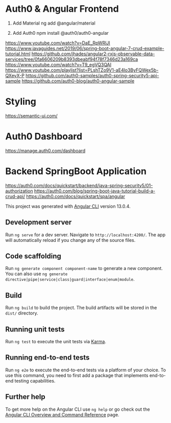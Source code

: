 # Auth0 & Angular Frontend

1. Add Material
ng add @angular/material

2. Add Auth0
npm install @auth0/auth0-angular

https://www.youtube.com/watch?v=DaE_RpWRlJI
https://www.javaguides.net/2019/06/spring-boot-angular-7-crud-example-tutorial.html
https://github.com/jhades/angular2-rxjs-observable-data-services/tree/0fa6606209b8393dbeabf94f78f7346d23a169ca
https://www.youtube.com/watch?v=T9_egVQ3QAI
https://www.youtube.com/playlist?list=PLshTZo9V1-aE4lo3ByFQWex5b-QXeyX-P
https://github.com/auth0-samples/auth0-spring-security5-api-sample
https://github.com/auth0-blog/auth0-angular-sample

# Styling
https://semantic-ui.com/

# Auth0 Dashboard
https://manage.auth0.com/dashboard

# Backend SpringBoot Application

https://auth0.com/docs/quickstart/backend/java-spring-security5/01-authorization
https://auth0.com/blog/spring-boot-java-tutorial-build-a-crud-api/
https://auth0.com/docs/quickstart/spa/angular

This project was generated with [Angular CLI](https://github.com/angular/angular-cli) version 13.0.4.

## Development server

Run `ng serve` for a dev server. Navigate to `http://localhost:4200/`. The app will automatically reload if you change any of the source files.

## Code scaffolding

Run `ng generate component component-name` to generate a new component. You can also use `ng generate directive|pipe|service|class|guard|interface|enum|module`.

## Build

Run `ng build` to build the project. The build artifacts will be stored in the `dist/` directory.

## Running unit tests

Run `ng test` to execute the unit tests via [Karma](https://karma-runner.github.io).

## Running end-to-end tests

Run `ng e2e` to execute the end-to-end tests via a platform of your choice. To use this command, you need to first add a package that implements end-to-end testing capabilities.

## Further help

To get more help on the Angular CLI use `ng help` or go check out the [Angular CLI Overview and Command Reference](https://angular.io/cli) page.
